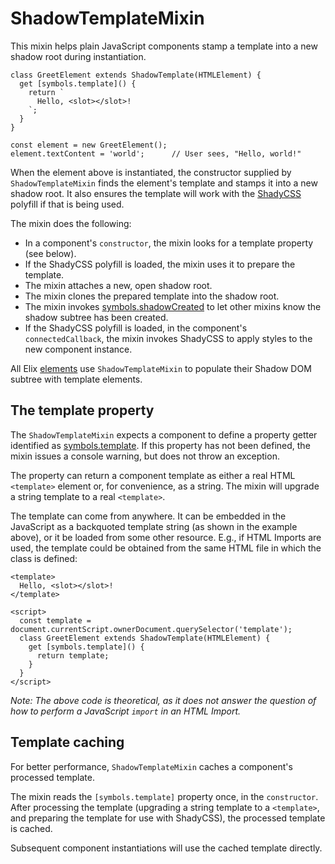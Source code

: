 # ShadowTemplateMixin

This mixin helps plain JavaScript components stamp a template into a new shadow
root during instantiation.

    class GreetElement extends ShadowTemplate(HTMLElement) {
      get [symbols.template]() {
        return `
          Hello, <slot></slot>!
        `;
      }
    }

    const element = new GreetElement();
    element.textContent = 'world';      // User sees, "Hello, world!"

When the element above is instantiated, the constructor supplied by
`ShadowTemplateMixin` finds the element's template and stamps it into a new
shadow root. It also ensures the template will work with the
[ShadyCSS](https://github.com/webcomponents/shadycss) polyfill if that is being
used.

The mixin does the following:

* In a component's `constructor`, the mixin looks for a template property
  (see below).
* If the ShadyCSS polyfill is loaded, the mixin uses it to prepare the template.
* The mixin attaches a new, open shadow root.
* The mixin clones the prepared template into the shadow root.
* The mixin invokes [symbols.shadowCreated](symbols#shadowCreated) to let other
  mixins know the shadow subtree has been created.
* If the ShadyCSS polyfill is loaded, in the component's `connectedCallback`,
  the mixin invokes ShadyCSS to apply styles to the new component instance.

All Elix [elements](elements) use `ShadowTemplateMixin` to populate their
Shadow DOM subtree with template elements.


## The template property

The `ShadowTemplateMixin` expects a component to define a property getter
identified as [symbols.template](symbols#template). If this property has not
been defined, the mixin issues a console warning, but does not throw an
exception.

The property can return a component template as either a real HTML `<template>`
element or, for convenience, as a string. The mixin will upgrade a string
template to a real `<template>`.

The template can come from anywhere. It can be embedded in the JavaScript as a
backquoted template string (as shown in the example above), or it be loaded from
some other resource. E.g., if HTML Imports are used, the template could be
obtained from the same HTML file in which the class is defined:

    <template>
      Hello, <slot></slot>!
    </template>

    <script>
      const template = document.currentScript.ownerDocument.querySelector('template');
      class GreetElement extends ShadowTemplate(HTMLElement) {
        get [symbols.template]() {
          return template;
        }
      }
    </script>

_Note: The above code is theoretical, as it does not answer the question of how
to perform a JavaScript `import` in an HTML Import._


## Template caching

For better performance, `ShadowTemplateMixin` caches a component's processed
template.

The mixin reads the `[symbols.template]` property once, in the `constructor`.
After processing the template (upgrading a string template to a `<template>`,
and preparing the template for use with ShadyCSS), the processed template is
cached.

Subsequent component instantiations will use the cached template directly.
